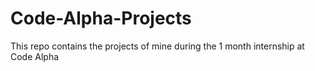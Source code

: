# Code-Alpha-Projects
This repo contains the projects of mine during the 1 month internship at Code Alpha
